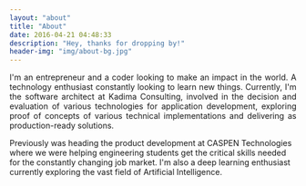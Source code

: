 ```yaml
---
layout: "about"
title: "About"
date: 2016-04-21 04:48:33
description: "Hey, thanks for dropping by!"
header-img: "img/about-bg.jpg"
---
```


<p style="text-align: justify">
I'm an entrepreneur and a coder looking to make an impact in the world. A technology enthusiast constantly looking to learn new things. Currently, I'm the software architect at Kadima Consulting, involved in the decision and evaluation of various technologies for application development, exploring proof of concepts of various technical implementations and delivering as production-ready solutions.

Previously was heading the product development at CASPEN Technologies where we were helping engineering students get the critical skills needed for the constantly changing job market. I'm also a deep learning enthusiast currently exploring the vast field of Artificial Intelligence.
</p>
